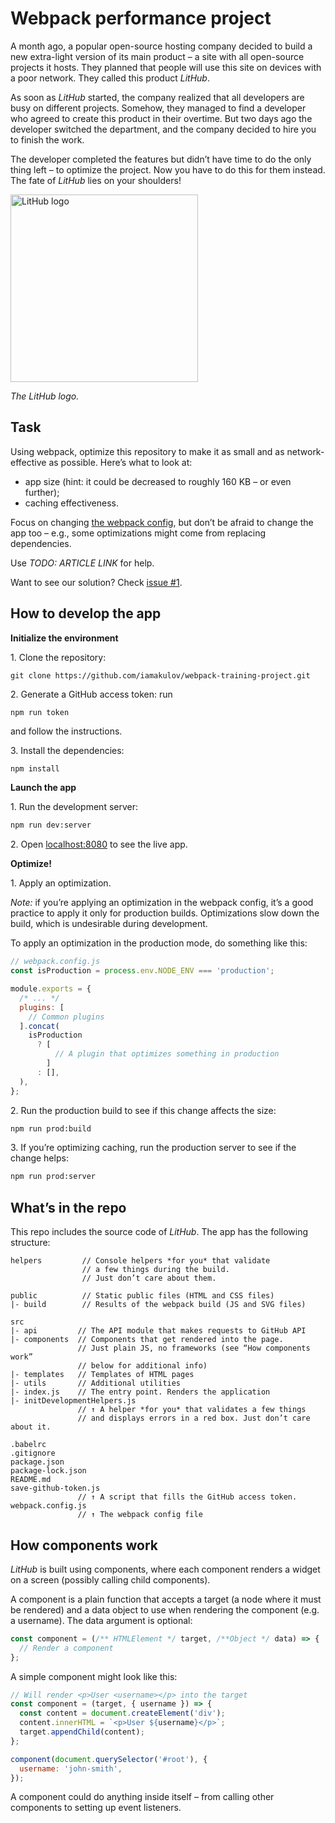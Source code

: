 # Webpack performance project

A month ago, a popular open-source hosting company decided to build a new extra-light version of its main product – a site with all open-source projects it hosts. They planned that people will use this site on devices with a poor network. They called this product _LitHub_.

As soon as _LitHub_ started, the company realized that all developers are busy on different projects. Somehow, they managed to find a developer who agreed to create this product in their overtime. But two days ago the developer switched the department, and the company decided to hire you to finish the work.

The developer completed the features but didn’t have time to do the only thing left – to optimize the project. Now you have to do this for them instead. The fate of _LitHub_ lies on your shoulders!

<img src="https://i.imgur.com/oRM0kqB.png" alt="LitHub logo" width="300">

_The LitHub logo._

## Task

Using webpack, optimize this repository to make it as small and as network-effective as possible. Here’s what to look at:

* app size (hint: it could be decreased to roughly 160 KB – or even further);
* caching effectiveness.

Focus on changing [the webpack config](./webpack.config.js), but don’t be afraid to change the app too – e.g., some optimizations might come from replacing dependencies.

Use _TODO: ARTICLE LINK_ for help.

Want to see our solution? Check [issue #1](https://github.com/iamakulov/webpack-training-project/issue/1).

## How to develop the app

**Initialize the environment**

1\. Clone the repository:

```
git clone https://github.com/iamakulov/webpack-training-project.git
```

2\. Generate a GitHub access token: run

```
npm run token
```

and follow the instructions.

3\. Install the dependencies:

```bash
npm install
```

**Launch the app**

1\. Run the development server:

```bash
npm run dev:server
```

2\. Open [localhost:8080](http://localhost:8080) to see the live app.

**Optimize!**

1\. Apply an optimization.

_Note:_ if you’re applying an optimization in the webpack config, it’s a good practice to apply it only for production builds. Optimizations slow down the build, which is undesirable during development.

To apply an optimization in the production mode, do something like this:

```js
// webpack.config.js
const isProduction = process.env.NODE_ENV === 'production';

module.exports = {
  /* ... */
  plugins: [
    // Common plugins
  ].concat(
    isProduction
      ? [
          // A plugin that optimizes something in production
        ]
      : [],
  ),
};
```

2\. Run the production build to see if this change affects the size:

```bash
npm run prod:build
```

3\. If you’re optimizing caching, run the production server to see if the change helps:

```bash
npm run prod:server
```

## What’s in the repo

This repo includes the source code of _LitHub_. The app has the following structure:

```
helpers         // Console helpers *for you* that validate
                // a few things during the build.
                // Just don’t care about them.

public          // Static public files (HTML and CSS files)
|- build        // Results of the webpack build (JS and SVG files)

src
|- api         // The API module that makes requests to GitHub API
|- components  // Components that get rendered into the page.
               // Just plain JS, no frameworks (see “How components work”
               // below for additional info)
|- templates   // Templates of HTML pages
|- utils       // Additional utilities
|- index.js    // The entry point. Renders the application
|- initDevelopmentHelpers.js
               // ↑ A helper *for you* that validates a few things
               // and displays errors in a red box. Just don’t care about it.

.babelrc
.gitignore
package.json
package-lock.json
README.md
save-github-token.js
               // ↑ A script that fills the GitHub access token.
webpack.config.js
               // ↑ The webpack config file
```

## How components work

_LitHub_ is built using components, where each component renders a widget on a screen (possibly calling child components).

A component is a plain function that accepts a target (a node where it must be rendered) and a data object to use when rendering the component (e.g. a username). The data argument is optional:

```js
const component = (/** HTMLElement */ target, /**Object */ data) => {
  // Render a component
};
```

A simple component might look like this:

```js
// Will render <p>User <username></p> into the target
const component = (target, { username }) => {
  const content = document.createElement('div');
  content.innerHTML = `<p>User ${username}</p>`;
  target.appendChild(content);
};

component(document.querySelector('#root'), {
  username: 'john-smith',
});
```

A component could do anything inside itself – from calling other components to setting up event listeners.
